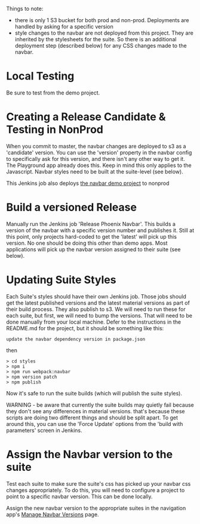 
Things to note:
* there is only 1 S3 bucket for both prod and non-prod. Deployments are handled by asking for a specific version
* style changes to the navbar are not deployed from this project. They are inherited by the stylesheets for the suite. So there is an additional deployment step (described below) for any CSS changes made to the navbar.

# Local Testing

Be sure to test from the demo project. 

# Creating a Release Candidate & Testing in NonProd

When you commit to master, the navbar changes are deployed to s3 as a 'candidate' version. You can use the 'version' property in the navbar config to specifically ask for this version, and there isn't any other way to get it. The Playground app already does this. Keep in mind this only applies to the Javascript. Navbar styles need to be built at the suite-level (see below).

This Jenkins job also deploys [the navbar demo project](https://navbar.phoenix-tools-np.io/velocity) to nonprod

# Build a versioned Release

Manually run the Jenkins job 'Release Phoenix Navbar'. This builds a version of the navbar with a specific version number and publishes it.  Still at this point, only projects hard-coded to get the 'latest' will pick up this version. No one should be doing this other than demo apps. Most applications will pick up the navbar version assigned to their suite (see below). 

# Updating Suite Styles

Each Suite's styles should have their own Jenkins job. Those jobs should get the latest published versions and the latest material versions as part of their build process.  They also publish to s3. We will need to run these for each suite, but first, we will need to bump the versions. That will need to be done manually from your local machine. Defer to the instructions in the README.md for the project, but it should be something like this:

    update the navbar dependency version in package.json

then

    > cd styles
    > npm i
    > npm run webpack:navbar
    > npm version patch
    > npm publish

Now it's safe to run the suite builds (which will publish the suite styles).

WARNING - be aware that currently the suite builds may quietly fail because they don't see any differences in material versions. that's because these scripts are doing two different things and should be split apart. To get around this, you can use the 'Force Update' options from the 'build with parameters' screen in Jenkins.

# Assign the Navbar version to the suite

Test each suite to make sure the suite's css has picked up your navbar css changes appropriately. To do this, you will need to configure a project to point to a specific navbar version. This can be done locally. 

Assign the new navbar version to the appropriate suites in the navigation app's [Manage Navbar Versions](https://devtools.bayer.com/navigation/suite/manage-navbars) page.
